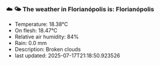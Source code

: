 ### ☁️ 🌤️  The weather in Florianópolis is: Florianópolis

- Temperature: 18.38°C
- On flesh: 18.47°C
- Relative air humidity: 84%
- Rain: 0.0 mm
- Description: Broken clouds
- last updated: 2025-07-17T21:18:50.923526
